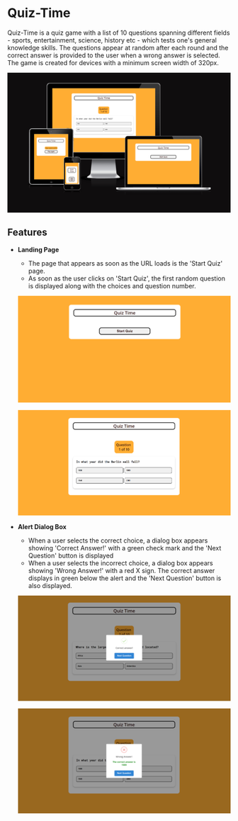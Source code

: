 # Quiz-Time

Quiz-Time is a quiz game with a list of 10 questions spanning different fields - sports, entertainment, science, history etc - which tests one's general knowledge skills. The questions appear at random after each round and the correct answer is provided to the user when a wrong answer is selected. The game is created for devices with a minimum screen width of 320px.

![Image of Quiz-Time app on different screen sizes and showing the different screens of the app](/documentation/quiz-time.png)

<!-- Add contents here -->

## Features

- **Landing Page**

    - The page that appears as soon as the URL loads is the 'Start Quiz' page.
    - As soon as the user clicks on 'Start Quiz', the first random question is displayed along with the choices and question number.

    ![Image of main page showing the 'Start Quiz' button](/documentation/start-quiz.png)

    ![Image showing the page which appears after the 'Start Quiz' button is clicked](/documentation/quiz-questions.png)

- **Alert Dialog Box**

    - When a user selects the correct choice, a dialog box appears showing 'Correct Answer!' with a green check mark and the 'Next Question' button is displayed
    - When a user selects the incorrect choice, a dialog box appears showing 'Wrong Answer!' with a red X sign. The correct answer displays in green below the alert and the 'Next Question' button is also displayed.

    ![Image showing dialog box when the correct answer is selected](/documentation/alert-correct.png)

    ![Image showing dialog box when the incorrect answer is selected](/documentation/alert-wrong.png)

    


